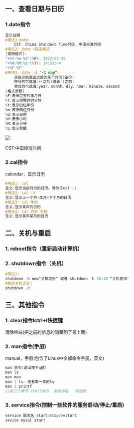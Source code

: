 ## 一、查看日期与日历
### 1.date指令
```objectivec
显示日期
#用法1:date
    CST: China Standard Time时区，中国标准时间
#用法2: date +指定格式
[常用格式]:
"+%Y-%m-%d"(%F): 2022-07-25
"+%H:%M:%S"(%T): 14:53:44
"+%F %T"
#用法3: date -d "-1 day"
    获取之前或者之后的某个时间(备份)
    符号的可选值:+(之后)或者-(之前)
    单位的可选值:year、month、day、hour、minute、second
[格式参数]
%F:表示完整的年月日
%T:表示完整的时分秒
%Y:表示四位年份
%m:表示两位月份
%d:表示日期
%H:表示小时
%M:表示分钟
%S:表示秒数
```

![](https://cdn.nlark.com/yuque/0/2024/png/40599201/1708858155911-7470700d-ed15-48ff-9cfa-05257de56611.png)

CST:中国标准时间

### 2.cal指令
calendar，显示日历

```objectivec
#用法1: cal
含义:显示当前月份的日历。等价于cal -1
#用法2: cal -3
含义:显示上一个月+本月+下个月的日历
#用法3: cal 年份
含义:显示某年的日历
#用法4: cal 月份 年份
含义:显示某年某月的日历
```

## 二、关机与重启
### 1. reboot指令（重新启动计算机）
### 2. shutdown指令（关机）
```objectivec
#用法1:
shutdown -h now“关机提示” 或者 shutdown -h 18:30 “关机提示"
#取消关机计划：
shutdown -c
```

## 三、其他指令
### 1. clear指令lctrl+l快捷键
清除终端(把之前的信息的隐藏到了最上面)

### 2. man指令(手册)
manual，手册(包含了Linux中全部命令手册，英文)

```objectivec
man 命令(退出按下q键)
man ls
man man
man 1 ls--查看第一章的ls
man 3 printf
//前三个章节 shell命令  系统调用   库函数 
```

### 3. service指令(控制一些软件的服务启动/停止/重启)
```objectivec
service 服务名 start/stop/restart
sevice mysql start
```







